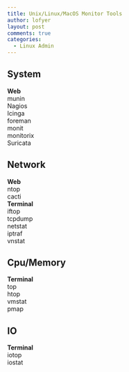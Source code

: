 ```yaml
---
title: Unix/Linux/MacOS Monitor Tools
author: lofyer
layout: post
comments: true
categories:
  - Linux Admin
---
```

## System

**Web**  
munin  
Nagios  
Icinga  
foreman  
monit  
monitorix  
Suricata

## Network

**Web**  
ntop  
cacti  
**Terminal**  
iftop  
tcpdump  
netstat  
iptraf  
vnstat

## Cpu/Memory

**Terminal**  
top  
htop  
vmstat  
pmap

## IO

**Terminal**  
iotop  
iostat